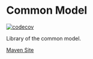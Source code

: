 # Common Model

[![codecov](https://codecov.io/gh/bremersee/common-model/branch/1.1.master/graph/badge.svg)](https://codecov.io/gh/bremersee/common-model)

Library of the common model.

[Maven Site](https://nexus.bremersee.org/repository/maven-sites/common-model/1.1.10/index.html)
